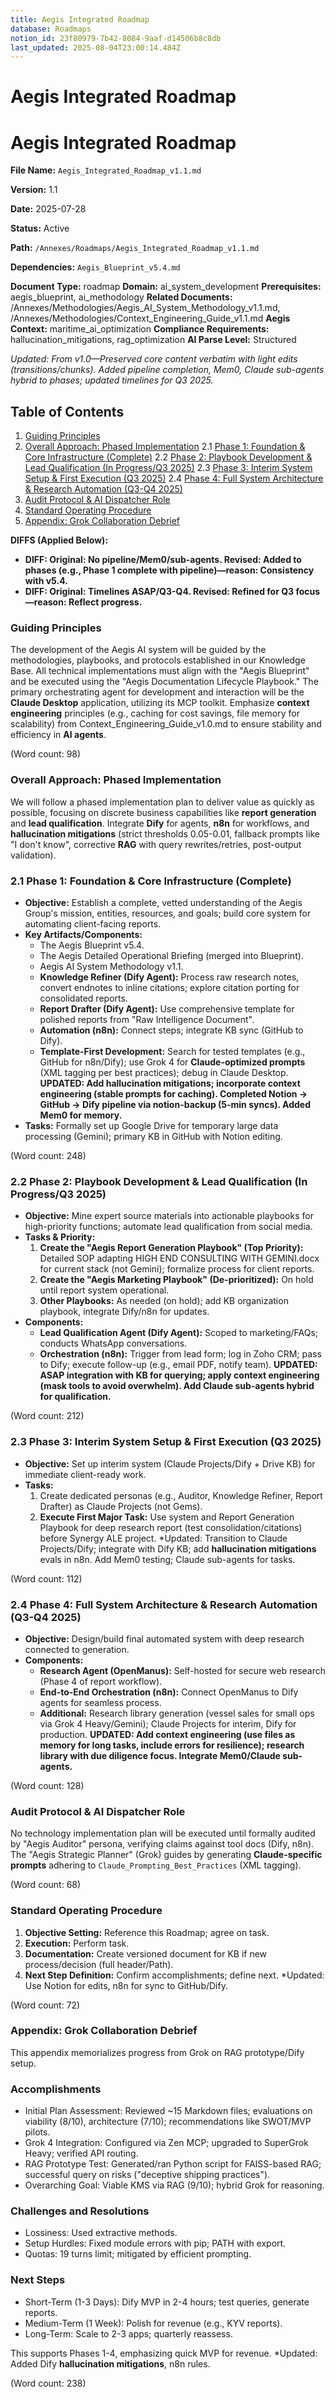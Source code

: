 ```yaml
---
title: Aegis Integrated Roadmap
database: Roadmaps
notion_id: 23f80979-7b42-8084-9aaf-d14506b8c8db
last_updated: 2025-08-04T23:00:14.484Z
---
```


# Aegis Integrated Roadmap


# Aegis Integrated Roadmap


**File Name:** `Aegis_Integrated_Roadmap_v1.1.md`


**Version:** 1.1


**Date:** 2025-07-28


**Status:** Active


**Path:** `/Annexes/Roadmaps/Aegis_Integrated_Roadmap_v1.1.md`


**Dependencies:** `Aegis_Blueprint_v5.4.md`


**Document Type:** roadmap
**Domain:** ai_system_development
**Prerequisites:** aegis_blueprint, ai_methodology
**Related Documents:** /Annexes/Methodologies/Aegis_AI_System_Methodology_v1.1.md, /Annexes/Methodologies/Context_Engineering_Guide_v1.1.md
**Aegis Context:** maritime_ai_optimization
**Compliance Requirements:** hallucination_mitigations, rag_optimization
**AI Parse Level:** Structured


_Updated: From v1.0—Preserved core content verbatim with light edits (transitions/chunks). Added pipeline completion, Mem0, Claude sub-agents hybrid to phases; updated timelines for Q3 2025._


## Table of Contents

1. [Guiding Principles](https://www.notion.so/238809797b4280679808c1a4da8fcd2c?v=238809797b4280ecba64000cf23acdfa&p=23f809797b4280849aafd14506b8c8db&pm=s#guiding-principles)
2. [Overall Approach: Phased Implementation](https://www.notion.so/238809797b4280679808c1a4da8fcd2c?v=238809797b4280ecba64000cf23acdfa&p=23f809797b4280849aafd14506b8c8db&pm=s#overall-approach-phased-implementation)
2.1 [Phase 1: Foundation & Core Infrastructure (Complete)](https://www.notion.so/238809797b4280679808c1a4da8fcd2c?v=238809797b4280ecba64000cf23acdfa&p=23f809797b4280849aafd14506b8c8db&pm=s#21-phase-1-foundation--core-infrastructure-complete)
2.2 [Phase 2: Playbook Development & Lead Qualification (In Progress/Q3 2025)](https://www.notion.so/238809797b4280679808c1a4da8fcd2c?v=238809797b4280ecba64000cf23acdfa&p=23f809797b4280849aafd14506b8c8db&pm=s#22-phase-2-playbook-development--lead-qualification-in-progressq3-2025)
2.3 [Phase 3: Interim System Setup & First Execution (Q3 2025)](https://www.notion.so/238809797b4280679808c1a4da8fcd2c?v=238809797b4280ecba64000cf23acdfa&p=23f809797b4280849aafd14506b8c8db&pm=s#23-phase-3-interim-system-setup--first-execution-q3-2025)
2.4 [Phase 4: Full System Architecture & Research Automation (Q3-Q4 2025)](https://www.notion.so/238809797b4280679808c1a4da8fcd2c?v=238809797b4280ecba64000cf23acdfa&p=23f809797b4280849aafd14506b8c8db&pm=s#24-phase-4-full-system-architecture--research-automation-q3-q4-2025)
3. [Audit Protocol & AI Dispatcher Role](https://www.notion.so/238809797b4280679808c1a4da8fcd2c?v=238809797b4280ecba64000cf23acdfa&p=23f809797b4280849aafd14506b8c8db&pm=s#audit-protocol--ai-dispatcher-role)
4. [Standard Operating Procedure](https://www.notion.so/238809797b4280679808c1a4da8fcd2c?v=238809797b4280ecba64000cf23acdfa&p=23f809797b4280849aafd14506b8c8db&pm=s#standard-operating-procedure)
5. [Appendix: Grok Collaboration Debrief](https://www.notion.so/238809797b4280679808c1a4da8fcd2c?v=238809797b4280ecba64000cf23acdfa&p=23f809797b4280849aafd14506b8c8db&pm=s#appendix-grok-collaboration-debrief)

**DIFFS (Applied Below):**

- **DIFF: Original: No pipeline/Mem0/sub-agents. Revised: Added to phases (e.g., Phase 1 complete with pipeline)—reason: Consistency with v5.4.**
- **DIFF: Original: Timelines ASAP/Q3-Q4. Revised: Refined for Q3 focus—reason: Reflect progress.**

### Guiding Principles


The development of the Aegis AI system will be guided by the methodologies, playbooks, and protocols established in our Knowledge Base. All technical implementations must align with the \"Aegis Blueprint\" and be executed using the \"Aegis Documentation Lifecycle Playbook.\" The primary orchestrating agent for development and interaction will be the **Claude Desktop** application, utilizing its MCP toolkit. Emphasize **context engineering** principles (e.g., caching for cost savings, file memory for scalability) from Context_Engineering_Guide_v1.0.md to ensure stability and efficiency in **AI agents**.


(Word count: 98)


### Overall Approach: Phased Implementation


We will follow a phased implementation plan to deliver value as quickly as possible, focusing on discrete business capabilities like **report generation** and **lead qualification**. Integrate **Dify** for agents, **n8n** for workflows, and **hallucination mitigations** (strict thresholds 0.05-0.01, fallback prompts like \"I don't know\", corrective **RAG** with query rewrites/retries, post-output validation).


### 2.1 Phase 1: Foundation & Core Infrastructure (Complete)

- **Objective:** Establish a complete, vetted understanding of the Aegis Group's mission, entities, resources, and goals; build core system for automating client-facing reports.
- **Key Artifacts/Components:**
    - The Aegis Blueprint v5.4.
    - The Aegis Detailed Operational Briefing (merged into Blueprint).
    - Aegis AI System Methodology v1.1.
    - **Knowledge Refiner (Dify Agent):** Process raw research notes, convert endnotes to inline citations; explore citation porting for consolidated reports.
    - **Report Drafter (Dify Agent):** Use comprehensive template for polished reports from \"Raw Intelligence Document\".
    - **Automation (n8n):** Connect steps; integrate KB sync (GitHub to Dify).
    - **Template-First Development:** Search for tested templates (e.g., GitHub for n8n/Dify); use Grok 4 for **Claude-optimized prompts** (XML tagging per best practices); debug in Claude Desktop.
    **UPDATED: Add hallucination mitigations; incorporate context engineering (stable prompts for caching). Completed Notion → GitHub → Dify pipeline via notion-backup (5-min syncs). Added Mem0 for memory.**
- **Tasks:** Formally set up Google Drive for temporary large data processing (Gemini); primary KB in GitHub with Notion editing.

(Word count: 248)


### 2.2 Phase 2: Playbook Development & Lead Qualification (In Progress/Q3 2025)

- **Objective:** Mine expert source materials into actionable playbooks for high-priority functions; automate lead qualification from social media.
- **Tasks & Priority:**
    1. **Create the \"Aegis Report Generation Playbook\" (Top Priority):** Detailed SOP adapting HIGH END CONSULTING WITH GEMINI.docx for current stack (not Gemini); formalize process for client reports.
    2. **Create the \"Aegis Marketing Playbook\" (De-prioritized):** On hold until report system operational.
    3. **Other Playbooks:** As needed (on hold); add KB organization playbook, integrate Dify/n8n for updates.
- **Components:**
    - **Lead Qualification Agent (Dify Agent):** Scoped to marketing/FAQs; conducts WhatsApp conversations.
    - **Orchestration (n8n):** Trigger from lead form; log in Zoho CRM; pass to Dify; execute follow-up (e.g., email PDF, notify team).
    **UPDATED: ASAP integration with KB for querying; apply context engineering (mask tools to avoid overwhelm). Add Claude sub-agents hybrid for qualification.**

(Word count: 212)


### 2.3 Phase 3: Interim System Setup & First Execution (Q3 2025)

- **Objective:** Set up interim system (Claude Projects/Dify + Drive KB) for immediate client-ready work.
- **Tasks:**
    1. Create dedicated personas (e.g., Auditor, Knowledge Refiner, Report Drafter) as Claude Projects (not Gems).
    2. **Execute First Major Task:** Use system and Report Generation Playbook for deep research report (test consolidation/citations) before Synergy ALE project.
    *Updated: Transition to Claude Projects/Dify; integrate with Dify KB; add **hallucination mitigations** evals in n8n. Add Mem0 testing; Claude sub-agents for tasks.

(Word count: 112)


### 2.4 Phase 4: Full System Architecture & Research Automation (Q3-Q4 2025)

- **Objective:** Design/build final automated system with deep research connected to generation.
- **Components:**
    - **Research Agent (OpenManus):** Self-hosted for secure web research (Phase 4 of report workflow).
    - **End-to-End Orchestration (n8n):** Connect OpenManus to Dify agents for seamless process.
    - **Additional:** Research library generation (vessel sales for small ops via Grok 4 Heavy/Gemini); Claude Projects for interim, Dify for production.
    **UPDATED: Add context engineering (use files as memory for long tasks, include errors for resilience); research library with due diligence focus. Integrate Mem0/Claude sub-agents.**

(Word count: 128)


### Audit Protocol & AI Dispatcher Role


No technology implementation plan will be executed until formally audited by \"Aegis Auditor\" persona, verifying claims against tool docs (Dify, n8n). The \"Aegis Strategic Planner\" (Grok) guides by generating **Claude-specific prompts** adhering to `Claude_Prompting_Best_Practices` (XML tagging).


(Word count: 68)


### Standard Operating Procedure

1. **Objective Setting:** Reference this Roadmap; agree on task.
2. **Execution:** Perform task.
3. **Documentation:** Create versioned document for KB if new process/decision (full header/Path).
4. **Next Step Definition:** Confirm accomplishments; define next.
*Updated: Use Notion for edits, n8n for sync to GitHub/Dify.

(Word count: 72)


### Appendix: Grok Collaboration Debrief


This appendix memorializes progress from Grok on RAG prototype/Dify setup.


### Accomplishments

- Initial Plan Assessment: Reviewed ~15 Markdown files; evaluations on viability (8/10), architecture (7/10); recommendations like SWOT/MVP pilots.
- Grok 4 Integration: Configured via Zen MCP; upgraded to SuperGrok Heavy; verified API routing.
- RAG Prototype Test: Generated/ran Python script for FAISS-based RAG; successful query on risks (\"deceptive shipping practices\").
- Overarching Goal: Viable KMS via RAG (9/10); hybrid Grok for reasoning.

### Challenges and Resolutions

- Lossiness: Used extractive methods.
- Setup Hurdles: Fixed module errors with pip; PATH with export.
- Quotas: 19 turns limit; mitigated by efficient prompting.

### Next Steps

- Short-Term (1-3 Days): Dify MVP in 2-4 hours; test queries, generate reports.
- Medium-Term (1 Week): Polish for revenue (e.g., KYV reports).
- Long-Term: Scale to 2-3 apps; quarterly reassess.

This supports Phases 1-4, emphasizing quick MVP for revenue.
*Updated: Added Dify **hallucination mitigations**, n8n rules.


(Word count: 238)

